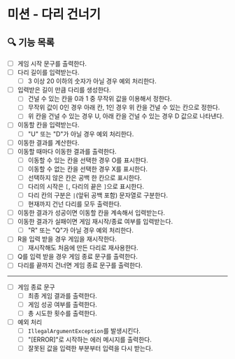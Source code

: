 # 미션 - 다리 건너기

## 🔍 기능 목록

- [ ] 게임 시작 문구를 출력한다.
- [ ] 다리 길이를 입력받는다.
  - [ ] 3 이상 20 이하의 숫자가 아닐 경우 예외 처리한다.
- [ ] 입력받은 길이 만큼 다리를 생성한다.
  - [ ] 건널 수 있는 칸을 0과 1 중 무작위 값을 이용해서 정한다.
  - [ ] 무작위 값이 0인 경우 아래 칸, 1인 경우 위 칸을 건널 수 있는 칸으로 정한다.
  - [ ] 위 칸을 건널 수 있는 경우 U, 아래 칸을 건널 수 있는 경우 D 값으로 나타낸다.
- [ ] 이동할 칸을 입력받는다.
  - [ ] "U" 또는 "D"가 아닐 경우 예외 처리한다.
- [ ] 이동한 결과를 계산한다.
- [ ] 이동할 때마다 이동한 결과를 출력한다.
  - [ ] 이동할 수 있는 칸을 선택한 경우 O를 표시한다.
  - [ ] 이동할 수 없는 칸을 선택한 경우 X를 표시한다.
  - [ ] 선택하지 않은 칸은 공백 한 칸으로 표시한다.
  - [ ] 다리의 시작은 `[`, 다리의 끝은 `]`으로 표시한다.
  - [ ] 다리 칸의 구분은 ` | `(앞뒤 공백 포함) 문자열로 구분한다.
  - [ ] 현재까지 건넌 다리를 모두 출력한다.
- [ ] 이동한 결과가 성공이면 이동할 칸을 계속해서 입력받는다.
- [ ] 이동한 결과가 실패이면 게임 재시작/종료 여부를 입력받는다.
  - [ ] "R" 또는 "Q"가 아닐 경우 예외 처리한다.
- [ ] R을 입력 받을 경우 게임을 재시작한다.
  - [ ] 재시작해도 처음에 만든 다리로 재사용한다.
- [ ] Q를 입력 받을 경우 게임 종료 문구를 출력한다.
- [ ] 다리를 끝까지 건너면 게임 종료 문구를 출력한다.
---
- [ ] 게임 종료 문구
  - [ ] 최종 게임 결과를 출력한다.
  - [ ] 게임 성공 여부를 출력한다.
  - [ ] 총 시도한 횟수를 출력한다.
- [ ] 예외 처리
  - [ ] `IllegalArgumentException`를 발생시킨다. 
  - [ ] "[ERROR]"로 시작하는 에러 메시지를 출력한다.
  - [ ] 잘못된 값을 입력한 부분부터 입력을 다시 받는다.